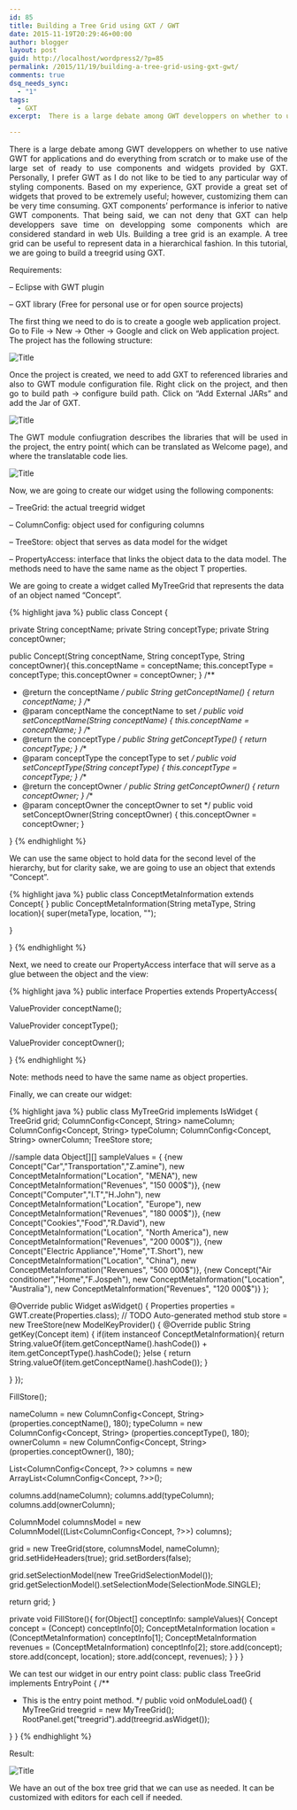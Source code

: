 ```yaml
---
id: 85
title: Building a Tree Grid using GXT / GWT
date: 2015-11-19T20:29:46+00:00
author: blogger
layout: post
guid: http://localhost/wordpress2/?p=85
permalink: /2015/11/19/building-a-tree-grid-using-gxt-gwt/
comments: true
dsq_needs_sync:
  - "1"
tags:
  - GXT
excerpt:  There is a large debate among GWT developpers on whether to use native GWT for applications and do everything from scratch or to make use of the large set of ready to use components and widgets provided by GXT. Personally, I prefer GWT as I do not like to be tied to any particular way of styling components. Based on my experience, GXT provide a great set of widgets that proved to be extremely useful; however...

---
```

<p style="text-align:justify;">
  There is a large debate among GWT developpers on whether to use native GWT for applications and do everything from scratch or to make use of the large set of ready to use components and widgets provided by GXT. Personally, I prefer GWT as I do not like to be tied to any particular way of styling components. Based on my experience, GXT provide a great set of widgets that proved to be extremely useful; however, customizing them can be very time consuming. GXT components&#8217; performance is inferior to native GWT components. That being said, we can not deny that GXT can help developpers save time on developping some components which are considered standard in web UIs. Building a tree grid is an example. A tree grid can be useful to represent data in a hierarchical fashion. In this tutorial, we are going to build a treegrid using GXT.
</p>

Requirements:
  
&#8211; Eclipse with GWT plugin
  
&#8211; GXT library (Free for personal use or for open source projects)

The first thing we need to do is to create a google web application project. Go to File -> New -> Other -> Google and click on Web application project. The project has the following structure:

<img src="http://1.bp.blogspot.com/-2DkoWWamHkU/Vggsu2xbDFI/AAAAAAAAAj8/rr9sMo4oGnc/s320/GXTProjectStructure.png" class="blogimage" alt="Title" />

<p style="text-align:justify;">
  Once the project is created, we need to add GXT to referenced libraries and also to GWT module configuration file. Right click on the project, and then go to build path -> configure build path. Click on &#8220;Add External JARs&#8221; and add the Jar of GXT.
</p>

<img src="http://3.bp.blogspot.com/-71Jo8SiAdI4/VggvI4s1fKI/AAAAAAAAAkI/NsOX07ZX6oI/s320/GXTbuildPath.png" class="blogimage" alt="Title" />

<p style="text-align:justify;">
  The GWT module confiugration describes the libraries that will be used in the project, the entry point( which can be translated as Welcome page), and where the translatable code lies.
</p>

<img src="http://3.bp.blogspot.com/-71Jo8SiAdI4/VggvI4s1fKI/AAAAAAAAAkI/NsOX07ZX6oI/s320/GXTbuildPath.png" class="blogimage" alt="Title" />

<p style="text-align:justify;">
  Now, we are going to create our widget using the following components:
</p>

&#8211; TreeGrid: the actual treegrid widget
  
&#8211; ColumnConfig: object used for configuring columns
  
&#8211; TreeStore: object that serves as data model for the widget
  
&#8211; PropertyAccess: interface that links the object data to the data model. The methods need to have the same name as the object T properties.

We are going to create a widget called MyTreeGrid that represents the data of an object named &#8220;Concept&#8221;.


{% highlight java  %}
public class Concept {

private String conceptName;
private String conceptType;
private String conceptOwner;

public Concept(String conceptName, String conceptType, String conceptOwner){
this.conceptName = conceptName;
this.conceptType = conceptType;
this.conceptOwner = conceptOwner;
}
/**
* @return the conceptName
*/
public String getConceptName() {
return conceptName;
}
/**
* @param conceptName the conceptName to set
*/
public void setConceptName(String conceptName) {
this.conceptName = conceptName;
}
/**
* @return the conceptType
*/
public String getConceptType() {
return conceptType;
}
/**
* @param conceptType the conceptType to set
*/
public void setConceptType(String conceptType) {
this.conceptType = conceptType;
}
/**
* @return the conceptOwner
*/
public String getConceptOwner() {
return conceptOwner;
}
/**
* @param conceptOwner the conceptOwner to set
*/
public void setConceptOwner(String conceptOwner) {
this.conceptOwner = conceptOwner;
}

}
{% endhighlight %}

We can use the same object to hold data for the second level of the hierarchy, but for clarity sake, we are going to use an object that extends &#8220;Concept&#8221;.

{% highlight java  %}
public class ConceptMetaInformation extends Concept{
}
public ConceptMetaInformation(String metaType, String location){
super(metaType, location, "");

}

}
{% endhighlight %}


Next, we need to create our PropertyAccess interface that will serve as a glue between the object and the view:

{% highlight java  %}
public interface Properties extends PropertyAccess{

ValueProvider conceptName();

ValueProvider conceptType();

ValueProvider conceptOwner();

}
{% endhighlight %}


Note: methods need to have the same name as object properties.

Finally, we can create our widget:

{% highlight java  %}
public class MyTreeGrid implements IsWidget {
TreeGrid grid;
ColumnConfig<Concept, String> nameColumn;
ColumnConfig<Concept, String> typeColumn;
ColumnConfig<Concept, String> ownerColumn;
TreeStore store;

//sample data
Object[][] sampleValues = {
{new Concept("Car","Transportation","Z.amine"), new ConceptMetaInformation("Location", "MENA"), new ConceptMetaInformation("Revenues", "150 000$")},
{new Concept("Computer","I.T","H.John"), new ConceptMetaInformation("Location", "Europe"), new ConceptMetaInformation("Revenues", "180 000$")},
{new Concept("Cookies","Food","R.David"), new ConceptMetaInformation("Location", "North America"), new ConceptMetaInformation("Revenues", "200 000$")},
{new Concept("Electric Appliance","Home","T.Short"), new ConceptMetaInformation("Location", "China"), new ConceptMetaInformation("Revenues", "500 000$")},
{new Concept("Air conditioner","Home","F.Jospeh"), new ConceptMetaInformation("Location", "Australia"), new ConceptMetaInformation("Revenues", "120 000$")}
};

@Override
public Widget asWidget() {
Properties properties = GWT.create(Properties.class);
// TODO Auto-generated method stub
store = new TreeStore(new ModelKeyProvider() {
@Override
public String getKey(Concept item) {
if(item instanceof ConceptMetaInformation){
return String.valueOf(item.getConceptName().hashCode()) + item.getConceptType().hashCode();
}else {
return String.valueOf(item.getConceptName().hashCode());
}

}
});

FillStore();

nameColumn = new ColumnConfig<Concept, String> (properties.conceptName(), 180);
typeColumn = new ColumnConfig<Concept, String> (properties.conceptType(), 180);
ownerColumn = new ColumnConfig<Concept, String> (properties.conceptOwner(), 180);

List<ColumnConfig<Concept, ?>> columns = new ArrayList<ColumnConfig<Concept, ?>>();

columns.add(nameColumn);
columns.add(typeColumn);
columns.add(ownerColumn);

ColumnModel columnsModel = new ColumnModel((List<ColumnConfig<Concept, ?>>) columns);

grid = new TreeGrid(store, columnsModel, nameColumn);
grid.setHideHeaders(true);
grid.setBorders(false);

grid.setSelectionModel(new TreeGridSelectionModel());
grid.getSelectionModel().setSelectionMode(SelectionMode.SINGLE);

return grid;
}

private void FillStore(){
for(Object[] conceptInfo: sampleValues){
Concept concept = (Concept) conceptInfo[0];
ConceptMetaInformation location = (ConceptMetaInformation) conceptInfo[1];
ConceptMetaInformation revenues = (ConceptMetaInformation) conceptInfo[2];
store.add(concept);
store.add(concept, location);
store.add(concept, revenues);
}
}
}

We can test our widget in our entry point class:
public class TreeGrid implements EntryPoint {
/**
* This is the entry point method.
*/
public void onModuleLoad() {
MyTreeGrid treegrid = new MyTreeGrid();
RootPanel.get("treegrid").add(treegrid.asWidget());

}
}
{% endhighlight %}

Result:

<img src="http://4.bp.blogspot.com/-in1uebiCGxo/VgkgMtKZneI/AAAAAAAAAko/28A938BnA_k/s640/GXTTreeGrid.png" class="blogimage" alt="Title" />

We have an out of the box tree grid that we can use as needed. It can be customized with editors for each cell if needed.